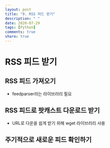 ```yaml
---
layout: post
title: "9. RSS 피드 받기"
description: " "
date: 2020-07-29
tags: [Python]
comments: true
share: true
---
```


# RSS 피드 받기

## RSS 피드 가져오기

- feedparser라는 라이브러리 필요

## RSS 피드로 팟캐스트 다운로드 받기

- URL로 다운을 쉽게 받기 위해 wget 라이브러리 사용

## 주기적으로 새로운 피드 확인하기
